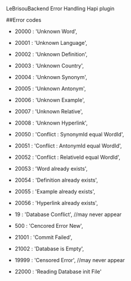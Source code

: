 LeBrisouBackend Error Handling Hapi plugin

##Error codes

* 20000 : 'Unknown Word',
* 20001 : 'Unknown Language',
* 20002 : 'Unknown Definition',
* 20003 : 'Unknown Country',
* 20004 : 'Unknown Synonym',
* 20005 : 'Unknown Antonym',
* 20006 : 'Unknown Example',
* 20007 : 'Unknown Relative',
* 20008 : 'Unknown Hyperlink',


* 20050 : 'Conflict : SynonymId equal WordId',
* 20051 : 'Conflict : AntonymId equal WordId',
* 20052 : 'Conflict : RelativeId equal WordId',
* 20053 : 'Word already exists', 
* 20054 : 'Definition already exists',
* 20055 : 'Example already exists',
* 20056 : 'Hyperlink already exists',


* 19 : 'Database Conflict', //may never appear

* 500 : 'Cencored Error New',

* 21001 : 'Commit Failed',
* 21002 : 'Database is Empty',

* 19999 : 'Censored Error', //may never appear

* 22000 : 'Reading Database init File'